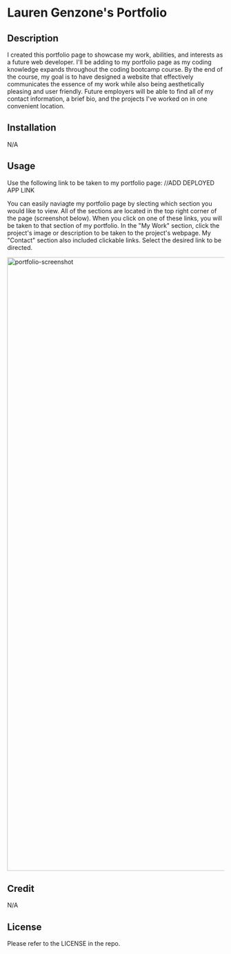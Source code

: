 # Lauren Genzone's Portfolio

## Description 

I created this portfolio page to showcase my work, abilities, and interests as a future web developer. I'll be adding to my portfolio page as my coding knowledge expands throughout the coding bootcamp course. By the end of the course, my goal is to have designed a website that effectively communicates the essence of my work while also being aesthetically pleasing and user friendly. Future employers will be able to find all of my contact information, a brief bio, and the projects I've worked on in one convenient location. 

## Installation 

N/A

## Usage 

Use the following link to be taken to my portfolio page: //ADD DEPLOYED APP LINK 

You can easily naviagte my portfolio page by slecting which section you would like to view. All of the sections are located in the top right corner of the page (screenshot below). When you click on one of these links, you will be taken to that section of my portfolio. 
In the "My Work" section, click the project's image or description to be taken to the project's webpage. 
My "Contact" section also included clickable links. Select the desired link to be directed. 


<img width="1422" alt="portfolio-screenshot" src="https://user-images.githubusercontent.com/113480175/197420786-3875180f-53a6-48e1-b54f-deeaf9ead3a9.png">


## Credit 

N/A

## License 

Please refer to the LICENSE in the repo. 